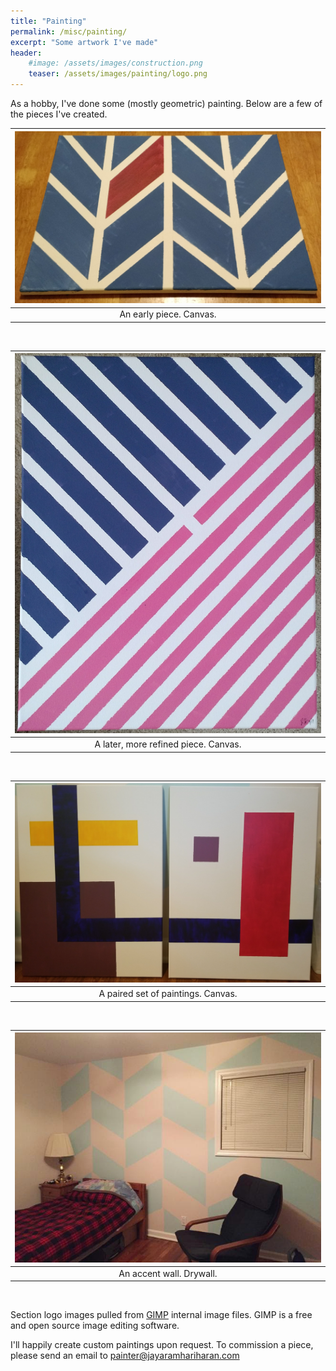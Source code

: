 ```yaml
---
title: "Painting"
permalink: /misc/painting/
excerpt: "Some artwork I've made"
header:
    #image: /assets/images/construction.png
    teaser: /assets/images/painting/logo.png
---
```


As a hobby, I've done some (mostly geometric) painting.
Below are a few of the pieces I've created.

| ![First Painting](/assets/images/painting/first.jpg) |
|:--:|
| An early piece. Canvas. |

&nbsp;

| ![Later Painting](/assets/images/painting/later.jpg) |
|:--:|
| A later, more refined piece. Canvas. |

&nbsp;

| ![Pair of Paintings](/assets/images/painting/two_set.jpg) |
|:--:|
| A paired set of paintings. Canvas. |

&nbsp;

| ![Accent Wall](/assets/images/painting/room.jpg) |
|:--:|
| An accent wall. Drywall. |

&nbsp;

Section logo images pulled from [GIMP](https://www.gimp.org/) internal image files.
GIMP is a free and open source image editing software.

I'll happily create custom paintings upon request.
To commission a piece, please send an email to
[painter@jayaramhariharan.com](mailto:painter@jayaramhariharan.com)
